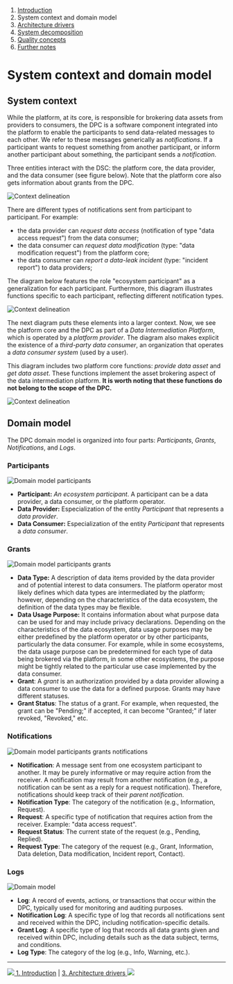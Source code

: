 1. [Introduction](index.md)
2. System context and domain model
3. [Architecture drivers](drivers.md)
4. [System decomposition](decomposition.md)
5. [Quality concepts](quality.md)
6. [Further notes](conclusion.md)

# System context and domain model

## System context

While the platform, at its core, is responsible for brokering data assets from providers to consumers, the DPC is a software component integrated into the platform to enable the participants to send data-related messages to each other. We refer to these messages generically as _notifications_. If a participant wants to request something from another participant, or inform another participant about something, the participant sends a _notification_.

Three entities interact with the DSC: the platform core, the data provider, and the data consumer (see figure below). Note that the platform core also gets information about grants from the DPC.

![Context delineation](images/diagram_context-delineation_basic.svg)

There are different types of notifications sent from participant to participant. For example:

- the data provider can _request data access_ (notification of type "data access request") from the data consumer;
- the data consumer can _request data modification_ (type: "data modification request") from the platform core;
- the data consumer can _report a data-leak incident_ (type: "incident report") to data providers;

The diagram below features the role "ecosystem participant" as a generalization for each participant. Furthermore, this diagram illustrates functions specific to each participant, reflecting different notification types.

![Context delineation](images/diagram_context-delineation_clean.svg)

The next diagram puts these elements into a larger context. Now, we see the platform core and the DPC as part of a _Data Intermediation Platform_, which is operated by a _platform provider_. The diagram also makes explicit the existence of a _third-party data consumer_, an organization that operates a _data consumer system_ (used by a user).

This diagram includes two platform core functions: _provide data asset_ and _get data asset_. These functions implement the asset brokering aspect of the data intermediation platform. **It is worth noting that these functions do not belong to the scope of the DPC.**

![Context delineation](images/diagram_context-delineation.svg)

## Domain model

The DPC domain model is organized into four parts: _Participants_, _Grants_, _Notifications_, and _Logs_.


### Participants

![Domain model participants](images/diagram_data-model_participants.svg)

- **Participant:** _An ecosystem participant_. A participant can be a data provider, a data consumer, or the platform operator. 
- **Data Provider:** Especialization of the entity _Participant_ that represents a _data provider_.
- **Data Consumer:** Especialization of the entity _Participant_ that represents a _data consumer_.
 


### Grants

![Domain model participants grants](images/diagram_data-model_participants-grants.svg)

- **Data Type:** A description of data items provided by the data provider and of potential interest to data consumers. The platform operator most likely defines which data types are intermediated by the platform; however, depending on the characteristics of the data ecosystem, the definition of the data types may be flexible.
- **Data Usage Purpose:** It contains information about what purpose data can be used for and may include privacy declarations. Depending on the characteristics of the data ecosystem, data usage purposes may be either predefined by the platform operator or by other participants, particularly the data consumer. For example, while in some ecosystems, the data usage purpose can be predetermined for each type of data being brokered via the platform, in some other ecosystems, the purpose might be tightly related to the particular use case implemented by the data consumer.
- **Grant**: A _grant_ is an authorization provided by a data provider allowing a data consumer to use the data for a defined purpose. Grants may have different statuses.
- **Grant Status**: The status of a grant. For example, when requested, the grant can be "Pending;" if accepted, it can become "Granted;" if later revoked, "Revoked," etc.

### Notifications

![Domain model participants grants notifications](images/diagram_data-model_participants-grants-notifications.svg)

- **Notification**: A message sent from one ecosystem participant to another. It may be purely informative or may require action from the receiver. A notification may result from another notification (e.g., a notification can be sent as a reply for a request notification). Therefore, notifications should keep track of their _parent notification_.
- **Notification Type**: The category of the notification (e.g., Information, Request).
- **Request**: A specific type of notification that requires action from the receiver. Example: "data access request".
- **Request Status**: The current state of the request (e.g., Pending, Replied).
- **Request Type**: The category of the request (e.g., Grant, Information, Data deletion, Data modification, Incident report, Contact).


### Logs

![Domain model](images/diagram_data-model_clean-and-complete.svg)

- **Log**: A record of events, actions, or transactions that occur within the DPC, typically used for monitoring and auditing purposes.
- **Notification Log**: A specific type of log that records all notifications sent and received within the DPC, including notification-specific details.
- **Grant Log**: A specific type of log that records all data grants given and received within DPC, including details such as the data subject, terms, and conditions.
- **Log Type**: The category of the log (e.g., Info, Warning, etc.).

****

[![](/Daccord/assets/images/backward-solid.svg) 1. Introduction](index) | [3. Architecture drivers ![](/Daccord/assets/images/forward-solid.svg)](drivers)

